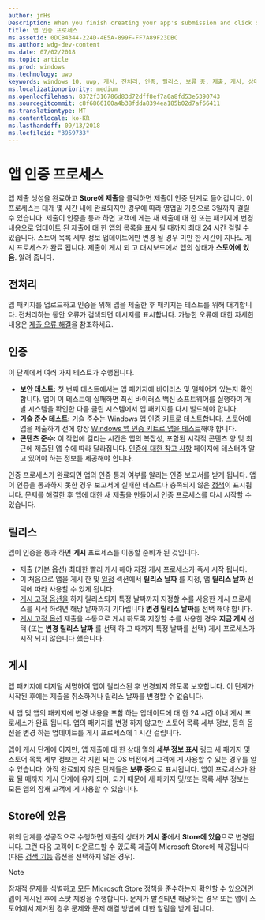 ```yaml
---
author: jnHs
Description: When you finish creating your app's submission and click Submit to the Store, the submission enters the certification step.
title: 앱 인증 프로세스
ms.assetid: 0DCB4344-224D-4E5A-899F-FF7A89F23DBC
ms.author: wdg-dev-content
ms.date: 07/02/2018
ms.topic: article
ms.prod: windows
ms.technology: uwp
keywords: windows 10, uwp, 게시, 전처리, 인증, 릴리스, 보류 중, 제출, 게시, 상태, 시간
ms.localizationpriority: medium
ms.openlocfilehash: 8372f316786d83d72dff8ef7a0a8fd53e5390743
ms.sourcegitcommit: c8f6866100a4b38fdda8394ea185b02d7af66411
ms.translationtype: MT
ms.contentlocale: ko-KR
ms.lasthandoff: 09/13/2018
ms.locfileid: "3959733"
---
```

# <a name="the-app-certification-process"></a>앱 인증 프로세스

앱 제출 생성을 완료하고 **Store에 제출**을 클릭하면 제출이 인증 단계로 들어갑니다. 이 프로세스는 대개 몇 시간 내에 완료되지만 경우에 따라 영업일 기준으로 3일까지 걸릴 수 있습니다. 제출이 인증을 통과 하면 고객에 게는 새 제출에 대 한 또는 패키지에 변경 내용으로 업데이트 된 제출에 대 한 앱의 목록을 표시 될 때까지 최대 24 시간 걸릴 수 있습니다. 스토어 목록 세부 정보 업데이트에만 변경 될 경우 미만 한 시간이 지나도 게시 프로세스가 완료 됩니다.  제출이 게시 되 고 대시보드에서 앱의 상태가 **스토어에 있음**. 알려 줍니다.

## <a name="preprocessing"></a>전처리

앱 패키지를 업로드하고 인증을 위해 앱을 제출한 후 패키지는 테스트를 위해 대기합니다. 전처리하는 동안 오류가 검색되면 메시지를 표시합니다. 가능한 오류에 대한 자세한 내용은 [제출 오류 해결](resolve-submission-errors.md)을 참조하세요.

## <a name="certification"></a>인증

이 단계에서 여러 가지 테스트가 수행됩니다.

-   **보안 테스트:** 첫 번째 테스트에서는 앱 패키지에 바이러스 및 맬웨어가 있는지 확인합니다. 앱이 이 테스트에 실패하면 최신 바이러스 백신 소프트웨어를 실행하여 개발 시스템을 확인한 다음 클린 시스템에서 앱 패키지를 다시 빌드해야 합니다.
-   **기술 준수 테스트:** 기술 준수는 Windows 앱 인증 키트로 테스트합니다. 스토어에 앱을 제출하기 전에 항상 [Windows 앱 인증 키트로 앱을 테스트](../debug-test-perf/windows-app-certification-kit.md)해야 합니다.
-   **콘텐츠 준수:** 이 작업에 걸리는 시간은 앱의 복잡성, 포함된 시각적 콘텐츠 양 및 최근에 제출된 앱 수에 따라 달라집니다. [인증에 대한 참고 사항](notes-for-certification.md) 페이지에 테스터가 알고 있어야 하는 정보를 제공해야 합니다.

인증 프로세스가 완료되면 앱의 인증 통과 여부를 알리는 인증 보고서를 받게 됩니다. 앱이 인증을 통과하지 못한 경우 보고서에 실패한 테스트나 충족되지 않은 [정책](https://docs.microsoft.com/legal/windows/agreements/store-policies)이 표시됩니다. 문제를 해결한 후 앱에 대한 새 제출을 만들어서 인증 프로세스를 다시 시작할 수 있습니다.

## <a name="release"></a>릴리스

앱이 인증을 통과 하면 **게시** 프로세스를 이동할 준비가 된 것입니다.

- 제출 (기본 옵션) 최대한 빨리 게시 해야 지정 게시 프로세스가 즉시 시작 됩니다.
- 이 처음으로 앱을 게시 한 및 [일정](configure-precise-release-scheduling.md#release) 섹션에서 **릴리스 날짜** 를 지정, 앱 **릴리스 날짜** 선택에 따라 사용할 수 있게 됩니다.
- [게시 고정 옵션을](manage-submission-options.md#publishing-hold-options) 하지 릴리스되지 특정 날짜까지 지정할 수를 사용한 게시 프로세스를 시작 하려면 해당 날짜까지 기다립니다 **변경 릴리스 날짜**를 선택 해야 합니다.
- [게시 고정 옵션](manage-submission-options.md#publishing-hold-options) 제출을 수동으로 게시 하도록 지정할 수를 사용한 경우 **지금 게시** 선택 (또는 **변경 릴리스 날짜** 를 선택 하 고 때까지 특정 날짜를 선택) 게시 프로세스가 시작 되지 않습니다 했습니다.


## <a name="publishing"></a>게시

앱 패키지에 디지털 서명하여 앱이 릴리스된 후 변경되지 않도록 보호합니다. 이 단계가 시작된 후에는 제출을 취소하거나 릴리스 날짜를 변경할 수 없습니다.

새 앱 및 앱의 패키지에 변경 내용을 포함 하는 업데이트에 대 한 24 시간 이내 게시 프로세스가 완료 됩니다. 앱의 패키지를 변경 하지 않고만 스토어 목록 세부 정보, 등의 옵션을 변경 하는 업데이트를 게시 프로세스에 1 시간 걸립니다.

앱이 게시 단계에 이지만, 앱 제출에 대 한 상태 열의 **세부 정보 표시** 링크 새 패키지 및 스토어 목록 세부 정보는 각 지원 되는 OS 버전에서 고객에 게 사용할 수 있는 경우를 알 수 있습니다. 아직 완료되지 않은 단계들은 **보류 중**으로 표시됩니다. 앱이 프로세스가 완료 될 때까지 게시 단계에 유지 되며, 되기 때문에 새 패키지 및/또는 목록 세부 정보는 모든 앱의 잠재 고객에 게 사용할 수 있습니다.

## <a name="in-the-store"></a>Store에 있음 

위의 단계를 성공적으로 수행하면 제출의 상태가 **게시 중**에서 **Store에 있음**으로 변경됩니다. 그런 다음 고객이 다운로드할 수 있도록 제출이 Microsoft Store에 제공됩니다(다른 [검색 기능](choose-visibility-options.md#discoverability) 옵션을 선택하지 않은 경우). 

> [!NOTE]
> 잠재적 문제를 식별하고 모든 [Microsoft Store 정책](https://docs.microsoft.com/legal/windows/agreements/store-policies)을 준수하는지 확인할 수 있으려면 앱이 게시된 후에 스팟 체킹을 수행합니다. 문제가 발견되면 해당하는 경우 또는 앱이 스토어에서 제거된 경우 문제와 문제 해결 방법에 대한 알림을 받게 됩니다.

 

 

 





